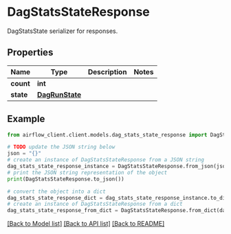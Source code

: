 # DagStatsStateResponse

DagStatsState serializer for responses.

## Properties

Name | Type | Description | Notes
------------ | ------------- | ------------- | -------------
**count** | **int** |  | 
**state** | [**DagRunState**](DagRunState.md) |  | 

## Example

```python
from airflow_client.client.models.dag_stats_state_response import DagStatsStateResponse

# TODO update the JSON string below
json = "{}"
# create an instance of DagStatsStateResponse from a JSON string
dag_stats_state_response_instance = DagStatsStateResponse.from_json(json)
# print the JSON string representation of the object
print(DagStatsStateResponse.to_json())

# convert the object into a dict
dag_stats_state_response_dict = dag_stats_state_response_instance.to_dict()
# create an instance of DagStatsStateResponse from a dict
dag_stats_state_response_from_dict = DagStatsStateResponse.from_dict(dag_stats_state_response_dict)
```
[[Back to Model list]](../README.md#documentation-for-models) [[Back to API list]](../README.md#documentation-for-api-endpoints) [[Back to README]](../README.md)


